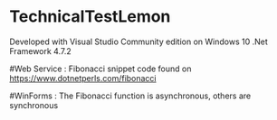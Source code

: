 # TechnicalTestLemon
Developed with Visual Studio Community edition on Windows 10
.Net Framework 4.7.2

#Web Service :
Fibonacci snippet code found on https://www.dotnetperls.com/fibonacci

#WinForms :
The Fibonacci function is asynchronous, others are synchronous
